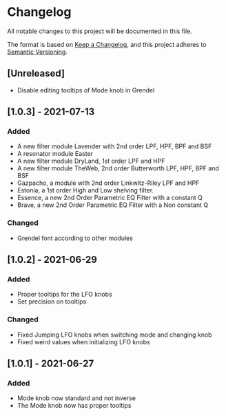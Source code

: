 # Changelog

All notable changes to this project will be documented in this file.

The format is based on [Keep a Changelog](https://keepachangelog.com/en/1.0.0/),
and this project adheres to [Semantic Versioning](https://semver.org/spec/v2.0.0.html).

## [Unreleased]
- Disable editing tooltips of Mode knob in Grendel

## [1.0.3] - 2021-07-13
### Added
- A new filter module Lavender with 2nd order LPF, HPF, BPF and BSF
- A resonator module Easter
- A new filter module DryLand, 1st order LPF and HPF
- A new filter module TheWeb, 2nd order Butterworth LPF, HPF, BPF and BSF
- Gazpacho, a module with 2nd order Linkwitz-Riley LPF and HPF
- Estonia, a 1st order High and Low shelving filter.
- Essence, a new 2nd Order Parametric EQ Filter with a constant Q
- Brave, a new 2nd Order Parametric EQ Filter with a Non constant Q

### Changed
- Grendel font according to other modules

## [1.0.2] - 2021-06-29
### Added
- Proper tooltips for the LFO knobs
- Set precision on tooltips

### Changed
- Fixed Jumping LFO knobs when switching mode and changing knob
- Fixed weird values when initializing LFO knobs

## [1.0.1] - 2021-06-27
### Added
- Mode knob now standard and not inverse
- The Mode knob now has proper tooltips